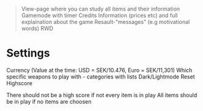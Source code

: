 
> View-page where you can study all items and their information
> Gamemode with timer
> Credits
> Information (prices etc) and full explaination about the game
> Resault-"messages" (e.g motivational words)
> RWD

# Settings
Currency (Value at the time: USD = SEK/10.476, Euro = SEK/11,301)
Which specific weapons to play with - categories with lists
Dark/Lightmode
Reset Highscore

There should not be a high score if not every item is in play
All items should be in play if no items are choosen 